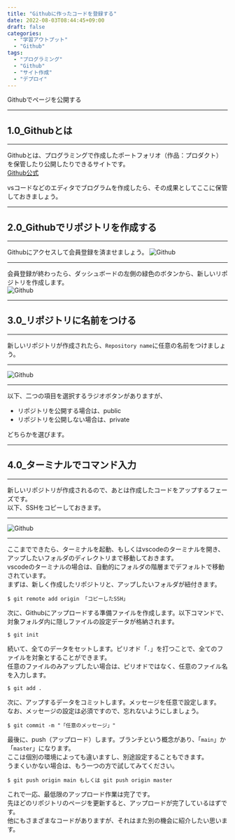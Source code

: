 ```yaml
---
title: "Githubに作ったコードを登録する"
date: 2022-08-03T08:44:45+09:00
draft: false
categories:
  - "学習アウトプット"
  - "Github"
tags:
  - "プログラミング"
  - "Github"
  - "サイト作成"
  - "デプロイ"
---
```


Githubでページを公開する

<!--more-->
***
## 1.0_Githubとは
***
Githubとは、プログラミングで作成したポートフォリオ（作品：プロダクト）を保管したり公開したりできるサイトです。  
[Github公式](https://github.com/)  

vsコードなどのエディタでブログラムを作成したら、その成果としてここに保管しておきましょう。  

***
## 2.0_Githubでリポジトリを作成する
***
Githubにアクセスして会員登録を済ませましょう。
![Github](../../img/github.png)  
***
会員登録が終わったら、ダッシュボードの左側の緑色のボタンから、新しいリポジトリを作成します。  
![Github](../../img/github_ripo.png)  
***
## 3.0_リポジトリに名前をつける
***
新しいリポジトリが作成されたら、``Repository name``に任意の名前をつけましょう。
***
![Github](../../img/git_new.png)  
***
以下、二つの項目を選択するラジオボタンがありますが、
- リポジトリを公開する場合は、public
- リポジトリを公開しない場合は、private  

どちらかを選びます。  
***
## 4.0_ターミナルでコマンド入力
***
新しいリポジトリが作成されるので、あとは作成したコードをアップするフェーズです。  
以下、SSHをコピーしておきます。  
***
![Github](../../img/git_ripossh.png)  
***
ここまでできたら、ターミナルを起動、もしくはvscodeのターミナルを開き、アップしたいフォルダのディレクトリまで移動しておきます。  
vscodeのターミナルの場合は、自動的にフォルダの階層までデフォルトで移動されています。  
まずは、新しく作成したリポジトリと、アップしたいフォルダが紐付きます。
```
$ git remote add origin 「コピーしたSSH」
```
次に、Githubにアップロードする準備ファイルを作成します。以下コマンドで、対象フォルダ内に隠しファイルの設定データが格納されます。
```
$ git init
```
続いて、全てのデータをセットします。ピリオド「``.``」を打つことで、全てのファイルを対象とすることができます。  
任意のファイルのみアップしたい場合は、ピリオドではなく、任意のファイル名を入力します。
```
$ git add .
```
次に、アップするデータをコミットします。メッセージを任意で設定します。  
なお、メッセージの設定は必須ですので、忘れないようにしましょう。
```
$ git commit -m "「任意のメッセージ」"
```
最後に、push（アップロード）します。ブランチという概念があり、「``main``」か「``master``」になります。  
ここは個別の環境によっても違いますし、別途設定することもできます。  
うまくいかない場合は、もう一つの方で試してみてください。
```
$ git push origin main もしくは git push origin master
```
これで一応、最低限のアップロード作業は完了です。  
先ほどのリポジトリのページを更新すると、アップロードが完了しているはずです。  
他にもさまざまなコードがありますが、それはまた別の機会に紹介したい思います。